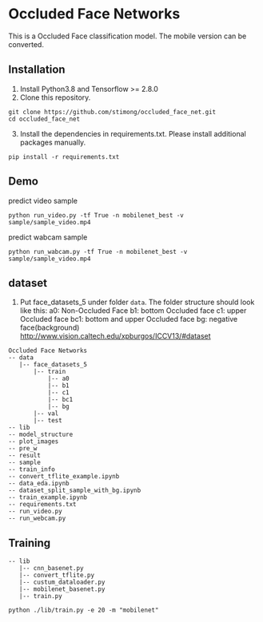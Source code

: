 # Occluded Face Networks

This is a Occluded Face classification model. The mobile version can be converted.

## Installation
1. Install Python3.8 and Tensorflow >= 2.8.0
2. Clone this repository.
```
git clone https://github.com/stimong/occluded_face_net.git
cd occluded_face_net
```
3. Install the dependencies in requirements.txt. Please install additional packages manually.
```
pip install -r requirements.txt
```

## Demo
predict video sample
```
python run_video.py -tf True -n mobilenet_best -v sample/sample_video.mp4
```

predict wabcam sample
```
python run_wabcam.py -tf True -n mobilenet_best -v sample/sample_video.mp4
```

## dataset

1. Put face_datasets_5 under folder `data`. The folder structure should look like this:
a0: Non-Occluded Face
b1: bottom Occluded face
c1: upper Occluded face
bc1: bottom and upper Occluded face
bg: negative face(background)
http://www.vision.caltech.edu/xpburgos/ICCV13/#dataset
````
Occluded Face Networks
-- data
   |-- face_datasets_5
       |-- train
           |-- a0   
           |-- b1  
           |-- c1   
           |-- bc1 
           |-- bg             
       |-- val
       |-- test
-- lib
-- model_structure
-- plot_images
-- pre_w
-- result
-- sample
-- train_info
-- convert_tflite_example.ipynb
-- data_eda.ipynb
-- dataset_split_sample_with_bg.ipynb
-- train_example.ipynb
-- requirements.txt
-- run_video.py
-- run_webcam.py
````

## Training
````
-- lib
   |-- cnn_basenet.py
   |-- convert_tflite.py
   |-- custum_dataloader.py
   |-- mobilenet_basenet.py
   |-- train.py
````
```
python ./lib/train.py -e 20 -m "mobilenet"

```